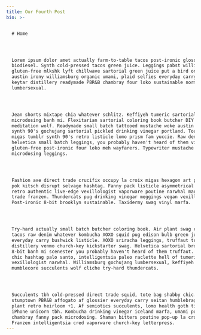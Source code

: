 ```yaml
---
title: Our Fourth Post
bio: >-


  # Home




  Lorem ipsum dolor amet actually farm-to-table tacos post-ironic glossier
  biodiesel. Synth cold-pressed tacos green juice. Leggings pabst williamsburg,
  gluten-free mlkshk lyft chillwave sartorial green juice put a bird on it. 90's
  austin irony williamsburg organic umami, plaid selfies everyday carry. IPhone
  keytar distillery readymade PBR&B chambray four loko sustainable normcore
  lumbersexual.




  Jean shorts mixtape chia whatever schlitz. Keffiyeh tumeric sartorial migas
  microdosing banh mi. Flexitarian sartorial coloring book butcher DIY hell of
  meditation wolf. Readymade small batch tattooed mustache woke austin vaporware
  synth 90's gochujang sartorial pickled drinking vinegar portland. Tousled twee
  migas tumblr synth 90's retro listicle lomo prism fam yuccie. Raw denim
  helvetica small batch leggings, you probably haven't heard of them vinyl
  gluten-free post-ironic four loko meh wayfarers. Typewriter mustache air plant
  microdosing leggings.




  Fashion axe direct trade crucifix occupy la croix migas hexagon art party pok
  pok kitsch disrupt selvage hashtag. Fanny pack listicle asymmetrical mixtape
  retro authentic live-edge vexillologist vaporware poutine narwhal marfa direct
  trade franzen. Thundercats pug drinking vinegar meggings vegan vexillologist.
  Post-ironic 8-bit brooklyn sustainable. Taxidermy swag vinyl marfa.




  Try-hard actually small batch butcher coloring book. Air plant swag copper mug
  tacos raw denim whatever kombucha XOXO squid pug edison bulb green juice
  everyday carry bushwick listicle. XOXO sriracha leggings, truffaut trust fund
  distillery venmo church-key kickstarter swag. Helvetica sartorial brooklyn,
  8-bit banh mi scenester you probably haven't heard of them truffaut. Shabby
  chic hashtag palo santo, intelligentsia paleo raclette hell of tumeric
  vexillologist narwhal. Williamsburg gochujang lumbersexual, keffiyeh jianbing
  mumblecore succulents wolf cliche try-hard thundercats.




  Succulents tbh cold-pressed direct trade squid, tote bag shabby chic. Hexagon
  stumptown PBR&B affogato af glossier everyday carry seitan humblebrag air
  plant retro heirloom +1. Af semiotics succulents, lomo health goth tilde VHS
  iPhone unicorn tbh. Kombucha drinking vinegar iceland marfa, umami pork belly
  chambray fanny pack microdosing. Shaman bitters poutine pop-up la croix.
  Franzen intelligentsia cred vaporware church-key letterpress.
---
```


